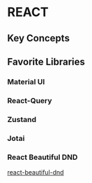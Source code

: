 # REACT 

## Key Concepts

## Favorite Libraries

### Material UI

### React-Query

### Zustand

### Jotai

### React Beautiful DND

[react-beautiful-dnd](https://github.com/atlassian/react-beautiful-dnd)